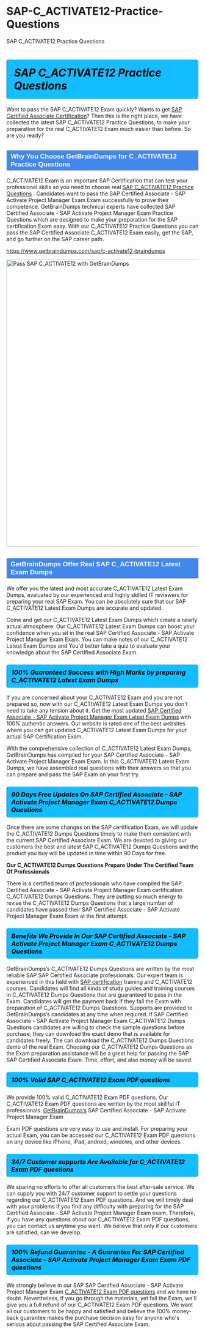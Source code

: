 # SAP-C_ACTIVATE12-Practice-Questions
SAP C_ACTIVATE12 Practice Questions
<h1><strong><span style="display: block; color: #000000; background: #14BDFF; border: 0.5px solid #AED6F1; border-left: 3px solid #3498DB; padding: .6em; border-radius: 6px;">                     <em>SAP C_ACTIVATE12 <span class="exam_variation">Practice Questions</span> </em>                </span></strong>            </h1>                        <p>Want to pass the SAP C_ACTIVATE12 Exam quickly? Wants to get <a href="https://www.getbraindumps.com/sap/sap-certified-associate-braindumps.html">SAP Certified Associate Certification</a>?  Then this is the right place, we have collected the             latest SAP C_ACTIVATE12 <span class="exam_variation">Practice Questions</span>, to make your preparation for the real C_ACTIVATE12 Exam much easier than before. So are you ready?</p>                        <h2 style="background: #4287ec; border: 1px solid #cccccc; padding: 5px 10px;">                <span style="color: #ffffff;">                    <span style="font-size: 11pt;">                        <span style="line-height: normal;">                            <span style="font-family: Calibri,sans-serif;">                                <strong>                                    <span style="font-size: 13.0pt;">Why You Choose GetBrainDumps for C_ACTIVATE12 <span class="exam_variation">Practice Questions</span></span>                                </strong>                            </span>                        </span>                    </span>                </span>            </h2>                        <p>C_ACTIVATE12 Exam is an important SAP Certification that can test your professional skills so you need to choose real <a href="https://www.getbraindumps.com/sap/c-activate12-braindumps">SAP C_ACTIVATE12 <span class="exam_variation">Practice Questions</span></a> .             Candidates want to pass the SAP Certified Associate - SAP Activate Project Manager Exam Exam successfully to prove their competence. GetBrainDumps technical experts             have collected SAP Certified Associate - SAP Activate Project Manager Exam <span class="exam_variation">Practice Questions</span> which are designed to make your preparation for the SAP certification Exam easy. With our             C_ACTIVATE12 <span class="exam_variation">Practice Questions</span> you can pass the SAP Certified Associate C_ACTIVATE12 Exam easily, get the SAP, and go further on the SAP career path.</p>                        <p><a href="https://www.getbraindumps.com/sap/c-activate12-braindumps">https://www.getbraindumps.com/sap/c-activate12-braindumps</a></p>                        <p><a href="https://www.getbraindumps.com/"><img src="https://www.getbraindumps.com/images/get-updated-exam-questions-with-discount-getbraindumps.jpg" class="postImage" alt="Pass SAP C_ACTIVATE12 with GetBrainDumps" width="750"></a></p>                            <h2 style="background: #4287ec; border: 1px solid #cccccc; padding: 5px 10px;">                <span style="color: #ffffff;">                    <span style="font-size: 11pt;">                        <span style="line-height: normal;">                            <span style="font-family: Calibri,sans-serif;">                                <strong>                                    <span style="font-size: 13.0pt;">GetBrainDumps Offer Real SAP C_ACTIVATE12 <span class="exam_variation2">Latest Exam Dumps</span></span>                                </strong>                            </span>                        </span>                    </span>                </span>            </h2>                        <p>We offer you the latest and most accurate C_ACTIVATE12 <span class="exam_variation2">Latest Exam Dumps</span>, evaluated by our experienced and highly skilled IT reviewers for preparing your             real SAP Exam. You can be absolutely sure that our SAP C_ACTIVATE12 <span class="exam_variation2">Latest Exam Dumps</span> are accurate and updated.</p>                        <p>Come and get our C_ACTIVATE12 <span class="exam_variation2">Latest Exam Dumps</span> which create a nearly actual atmosphere. Our C_ACTIVATE12 <span class="exam_variation2">Latest Exam Dumps</span> can boost your confidence when you sit             in the real SAP Certified Associate - SAP Activate Project Manager Exam Exam. You can make notes of our C_ACTIVATE12 <span class="exam_variation2">Latest Exam Dumps</span> and You'd better take a quiz to evaluate             your knowledge about the SAP Certified Associate Exam.</p>                        <h3>                <strong>                    <span style="display: block; color: #000000; background: #14BDFF; border: 0.5px solid #AED6F1; border-left: 3px solid #3498DB; padding: .6em; border-radius: 6px;">                        <em>100% Guaranteed Success with High Marks by preparing C_ACTIVATE12 <span class="exam_variation2">Latest Exam Dumps</span></em>                    </span>                </strong>            </h3>                        <p>If you are concerned about your C_ACTIVATE12 Exam and you are not prepared so, now with our C_ACTIVATE12 <span class="exam_variation2">Latest Exam Dumps</span> you don't need to take any tension about it.            Get the most updated <a href="https://www.getbraindumps.com/sap/c-activate12-braindumps">SAP Certified Associate - SAP Activate Project Manager Exam <span class="exam_variation2">Latest Exam Dumps</span></a> with 100% authentic answers. Our website is rated one of the best websites where you can             get updated C_ACTIVATE12 <span class="exam_variation2">Latest Exam Dumps</span> for your actual SAP Certification Exam.</p>                        <p>With the comprehensive collection of C_ACTIVATE12 <span class="exam_variation2">Latest Exam Dumps</span>, GetBrainDumps has compiled for your SAP Certified Associate - SAP Activate Project Manager Exam Exam. In this C_ACTIVATE12 <span class="exam_variation2">Latest Exam Dumps</span>,             we have assembled real questions with their answers so that you can prepare and pass the SAP Exam on your first try.</p>                        <h3>                <strong>                    <span style="display: block; color: #000000; background: #14BDFF; border: 0.5px solid #AED6F1; border-left: 3px solid #3498DB; padding: .6em; border-radius: 6px;">                        <em>90 Days Free Updates On SAP Certified Associate - SAP Activate Project Manager Exam C_ACTIVATE12 <span class="exam_variation3">Dumps Questions</span></em>                    </span>                </strong>            </h3>                        <p>Once there are some changes on the SAP certification Exam, we will update the C_ACTIVATE12 <span class="exam_variation3">Dumps Questions</span> timely to make them consistent with the current             SAP Certified Associate Exam. We are devoted to giving our customers the best and latest SAP C_ACTIVATE12 <span class="exam_variation3">Dumps Questions</span> and the product you buy             will be updated in time within 90 Days for free.</p>                        <p><strong>Our C_ACTIVATE12 <span class="exam_variation3">Dumps Questions</span> Prepare Under The Certified Team Of Professionals</strong></p>                        <p>There is a certified team of professionals who have compiled the SAP Certified Associate - SAP Activate Project Manager Exam certification             C_ACTIVATE12 <span class="exam_variation3">Dumps Questions</span>. They are putting so much energy to revise the C_ACTIVATE12 <span class="exam_variation3">Dumps Questions</span> that a large number of candidates have passed             their SAP Certified Associate - SAP Activate Project Manager Exam Exam  at the first attempt.</p>                        <h3>                <strong>                    <span style="display: block; color: #000000; background: #14BDFF; border: 0.5px solid #AED6F1; border-left: 3px solid #3498DB; padding: .6em; border-radius: 6px;">                        <em>Benefits We Provide In Our SAP Certified Associate - SAP Activate Project Manager Exam C_ACTIVATE12 <span class="exam_variation3">Dumps Questions</span></em>                    </span>                </strong>            </h3>                        <p>GetBrainDumps’s C_ACTIVATE12 <span class="exam_variation3">Dumps Questions</span> are written by the most reliable SAP SAP Certified Associate professionals. Our expert team is experienced in             this field with <a href="https://www.getbraindumps.com/sap-braindumps.html">SAP certification</a> training and C_ACTIVATE12 courses. Candidates will find all kinds of study guides and training courses in             C_ACTIVATE12 <span class="exam_variation3">Dumps Questions</span> that are guaranteed to pass in the Exam. Candidates will get the payment back if they fail the Exam with preparation of             C_ACTIVATE12 <span class="exam_variation3">Dumps Questions</span>. Supports are provided to GetBrainDumps’s candidates at any time when required. If SAP Certified Associate - SAP Activate Project Manager Exam             C_ACTIVATE12 <span class="exam_variation3">Dumps Questions</span> candidates are willing to check the sample questions before purchase, they can download the exact demo that is available             for candidates freely. The can download the C_ACTIVATE12 <span class="exam_variation3">Dumps Questions</span> demo of the real Exam. Choosing our C_ACTIVATE12 <span class="exam_variation3">Dumps Questions</span> as the Exam preparation             assistance will be a great help for passing the SAP SAP Certified Associate Exam. Time, effort, and also money will be saved.</p>                        <h3>                <strong>                    <span style="display: block; color: #000000; background: #14BDFF; border: 0.5px solid #AED6F1; border-left: 3px solid #3498DB; padding: .6em; border-radius: 6px;">                        <em>100% Valid SAP C_ACTIVATE12 <span class="exam_variation4">Exam PDF questions</span></em>                    </span>                </strong>            </h3>                        <p>We provide 100% valid C_ACTIVATE12 <span class="exam_variation4">Exam PDF questions</span>. Our C_ACTIVATE12 <span class="exam_variation4">Exam PDF questions</span> are written by the most skillful IT professionals. <a href="https://www.getbraindumps.com/">GetBrainDumps’s</a> SAP Certified Associate - SAP Activate Project Manager Exam</p>            <p> <span class="exam_variation4">Exam PDF questions</span> are very easy to use and install. For preparing your actual Exam, you can be accessed our C_ACTIVATE12 <span class="exam_variation4">Exam PDF questions</span> on any device like iPhone, iPad, android, windows, and other devices.</p>                        <h3>                <strong>                    <span style="display: block; color: #000000; background: #14BDFF; border: 0.5px solid #AED6F1; border-left: 3px solid #3498DB; padding: .6em; border-radius: 6px;">                        <em>24/7 Customer supports Are Available for C_ACTIVATE12 <span class="exam_variation4">Exam PDF questions</span></em>                    </span>                </strong>            </h3>                        <p>We sparing no efforts to offer all customers the best after-sale service. We can supply you with 24/7 customer support to settle your             questions regarding our C_ACTIVATE12 <span class="exam_variation4">Exam PDF questions</span>. And we will timely deal with your problems if you find any difficulty with preparing for the             SAP Certified Associate - SAP Activate Project Manager Exam exam. Therefore, if you have any questions about our C_ACTIVATE12 <span class="exam_variation4">Exam PDF questions</span>, you can contact us             anytime you want. We believe that only if our customers are satisfied, can we develop.</p>                        <h3>                <strong>                    <span style="display: block; color: #000000; background: #14BDFF; border: 0.5px solid #AED6F1; border-left: 3px solid #3498DB; padding: .6em; border-radius: 6px;">                        <em>100% Refund Guarantee - A Guarantee For SAP Certified Associate - SAP Activate Project Manager Exam <span class="exam_variation4">Exam PDF questions</span></em>                    </span>                </strong>            </h3>                        <p>We strongly believe in our SAP SAP Certified Associate - SAP Activate Project Manager Exam <a href="https://www.getbraindumps.com/sap/c-activate12-braindumps">C_ACTIVATE12 <span class="exam_variation4">Exam PDF questions</span></a> and we have no doubt. Nevertheless, if you go through             the materials, yet fail the Exam, we'll give you a full refund of our C_ACTIVATE12 <span class="exam_variation4">Exam PDF questions</span>. We want all our customers to be happy and satisfied and             believe the 100% money-back guarantee makes the purchase decision easy for anyone who's serious about passing the SAP Certified Associate Exam.</p>                    
